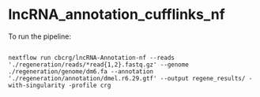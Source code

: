 # lncRNA_annotation_cufflinks_nf

To run the pipeline: <br>


```{r}

nextflow run cbcrg/lncRNA-Annotation-nf --reads './regeneration/reads/*read{1,2}.fastq.gz' --genome ./regeneration/genome/dm6.fa --annotation './regeneration/annotation/dmel.r6.29.gtf' --output regene_results/ -with-singularity -profile crg


```




